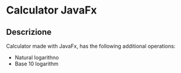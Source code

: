 # Calculator JavaFx

## Descrizione

Calculator made with JavaFx, has the following additional operations:
- Natural logarithno
- Base 10 logarithm


